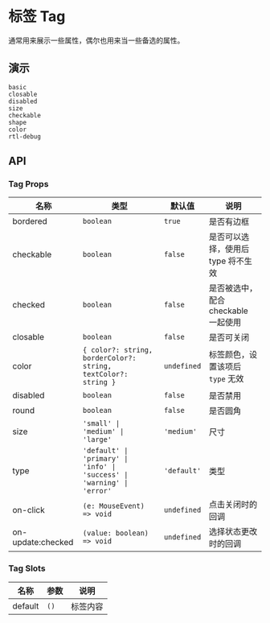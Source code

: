 # 标签 Tag

通常用来展示一些属性，偶尔也用来当一些备选的属性。

## 演示

```demo
basic
closable
disabled
size
checkable
shape
color
rtl-debug
```

## API

### Tag Props

| 名称 | 类型 | 默认值 | 说明 |
| --- | --- | --- | --- |
| bordered | `boolean` | `true` | 是否有边框 |
| checkable | `boolean` | `false` | 是否可以选择，使用后 type 将不生效 |
| checked | `boolean` | `false` | 是否被选中，配合 checkable 一起使用 |
| closable | `boolean` | `false` | 是否可关闭 |
| color | `{ color?: string, borderColor?: string, textColor?: string }` | `undefined` | 标签颜色，设置该项后　`type` 无效 |
| disabled | `boolean` | `false` | 是否禁用 |
| round | `boolean` | `false` | 是否圆角 |
| size | `'small' \| 'medium' \| 'large'` | `'medium'` | 尺寸 |
| type | `'default' \| 'primary' \| 'info' \| 'success' \| 'warning' \| 'error'` | `'default'` | 类型 |
| on-click | `(e: MouseEvent) => void` | `undefined` | 点击关闭时的回调 |
| on-update:checked | `(value: boolean) => void` | `undefined` | 选择状态更改时的回调 |

### Tag Slots

| 名称    | 参数 | 说明     |
| ------- | ---- | -------- |
| default | `()` | 标签内容 |
